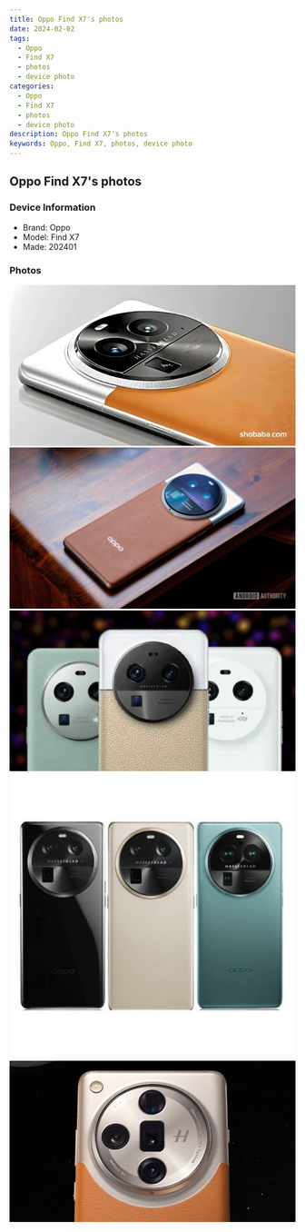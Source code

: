 ```yaml
---
title: Oppo Find X7's photos
date: 2024-02-02
tags: 
  - Oppo
  - Find X7
  - photos
  - device photo
categories: 
  - Oppo
  - Find X7
  - photos
  - device photo
description: Oppo Find X7's photos
keywords: Oppo, Find X7, photos, device photo
---
```


## Oppo Find X7's photos

### Device Information

- Brand: Oppo
- Model: Find X7
- Made: 202401

### Photos

![/images/best-assets/devices/oppo/oppo-find-x7/1.jpg](/images/best-assets/devices/oppo/oppo-find-x7/1.jpg)
![/images/best-assets/devices/oppo/oppo-find-x7/2.jpg](/images/best-assets/devices/oppo/oppo-find-x7/2.jpg)
![/images/best-assets/devices/oppo/oppo-find-x7/3.jpg](/images/best-assets/devices/oppo/oppo-find-x7/3.jpg)
![/images/best-assets/devices/oppo/oppo-find-x7/4.jpg](/images/best-assets/devices/oppo/oppo-find-x7/4.jpg)
![/images/best-assets/devices/oppo/oppo-find-x7/5.jpg](/images/best-assets/devices/oppo/oppo-find-x7/5.jpg)
